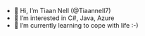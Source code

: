 - 👋 Hi, I’m Tiaan Nell (@Tiaannell7)
- 👀 I’m interested in C#, Java, Azure 
- 🌱 I’m currently learning to cope with life :-)

<!---
Tiaannell7/Tiaannell7 is a ✨ special ✨ repository because its `README.md` (this file) appears on your GitHub profile.
You can click the Preview link to take a look at your changes.
--->
